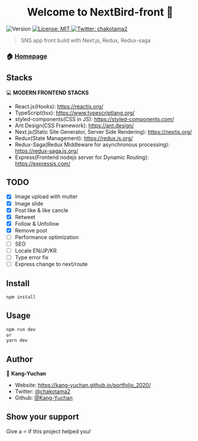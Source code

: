 <h1 align="center">Welcome to NextBird-front 👋</h1>
<p>
  <img alt="Version" src="https://img.shields.io/badge/version-1.0.0-blue.svg?cacheSeconds=2592000" />
  <a href="#" target="_blank">
    <img alt="License: MIT" src="https://img.shields.io/badge/License-MIT-yellow.svg" />
  </a>
  <a href="https://twitter.com/chakotama2" target="_blank">
    <img alt="Twitter: chakotama2" src="https://img.shields.io/twitter/follow/chakotama2.svg?style=social" />
  </a>
</p>

> SNS app front build with Next.js, Redux, Redux-saga

### 🏠 [Homepage](https://github.com/Kang-Yuchan/NextBird-front)

## Stacks

💻 **MODERN FRONTEND STACKS**

* React.js(Hooks): https://reactjs.org/
* TypeScript(tsx): https://www.typescriptlang.org/
* styled-components(CSS in JS): https://styled-components.com/
* Ant Design(CSS Framework): https://ant.design/
* Next.js(Static Site Generator, Server Side Rendering): https://nextjs.org/
* Redux(State Management): https://redux.js.org/
* Redux-Saga(Redux Middleware for asynchronous processing): https://redux-saga.js.org/
* Express(Frontend nodejs server for Dynamic Routing): https://expressjs.com/

## TODO

- [x] Image upload with multer
- [x] Image slide
- [x] Post like & like cancle
- [x] Retweet
- [x] Follow & Unfollow
- [x] Remove post
- [ ] Performance optimization
- [ ] SEO
- [ ] Locale EN/JP/KR
- [ ] Type error fix
- [ ] Express change to next/route

## Install

```sh
npm install
```

## Usage

```sh
npm run dev
or
yarn dev
```

## Author

👤 **Kang-Yuchan**

* Website: https://kang-yuchan.github.io/portfolio_2020/
* Twitter: [@chakotama2](https://twitter.com/chakotama2)
* Github: [@Kang-Yuchan](https://github.com/Kang-Yuchan)

## Show your support

Give a ⭐️ if this project helped you!
